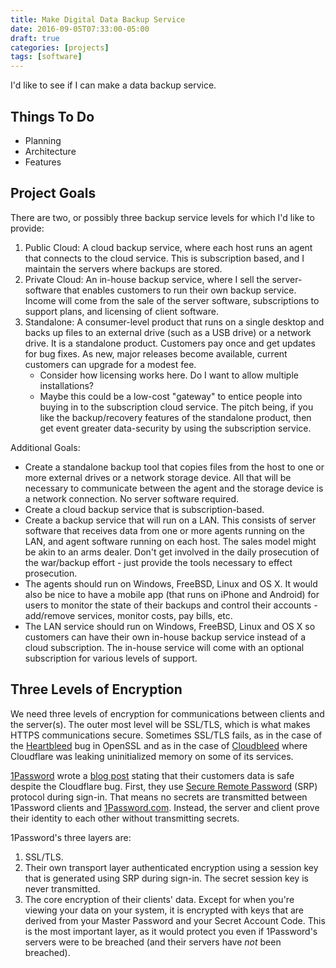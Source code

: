 ```yaml
---
title: Make Digital Data Backup Service
date: 2016-09-05T07:33:00-05:00
draft: true
categories: [projects]
tags: [software]
---
```


I'd like to see if I can make a data backup service.
<!--more-->

## Things To Do

- Planning
- Architecture
- Features

## Project Goals

There are two, or possibly three backup service levels for which I'd like to provide:

1. Public Cloud: A cloud backup service, where each host runs an agent that connects to the cloud service. This is subscription based, and I maintain the servers where backups are stored.
1. Private Cloud: An in-house backup service, where I sell the server-software that enables customers to run their own backup service. Income will come from the sale of the server software, subscriptions to support plans, and licensing of client software.
1. Standalone: A consumer-level product that runs on a single desktop and backs up files to an external drive (such as a USB drive) or a network drive. It is a standalone product. Customers pay once and get updates for bug fixes. As new, major releases become available, current customers can upgrade for a modest fee.
    - Consider how licensing works here. Do I want to allow multiple installations?
    - Maybe this could be a low-cost "gateway" to entice people into buying in to the subscription cloud service. The pitch being, if you like the backup/recovery features of the standalone product, then get event greater data-security by using the subscription service.

Additional Goals:

- Create a standalone backup tool that copies files from the host to one or more external drives or a network storage device. All that will be necessary to communicate between the agent and the storage device is a network connection. No server software required.
- Create a cloud backup service that is subscription-based.
- Create a backup service that will run on a LAN. This consists of server software that receives data from one or more agents running on the LAN, and agent software running on each host. The sales model might be akin to an arms dealer. Don't get involved in the daily prosecution of the war/backup effort - just provide the tools necessary to effect prosecution.
- The agents should run on Windows, FreeBSD, Linux and OS X. It would also be nice to have a mobile app (that runs on iPhone and Android) for users to monitor the state of their backups and control their accounts - add/remove services, monitor costs, pay bills, etc.
- The LAN service should run on Windows, FreeBSD, Linux and OS X so customers can have their own in-house backup service instead of a cloud subscription. The in-house service will come with an optional subscription for various levels of support.

## Three Levels of Encryption
We need three levels of encryption for communications between clients and the server(s). The outer most level will be SSL/TLS, which is what makes HTTPS communications secure. Sometimes SSL/TLS fails, as in the case of the [Heartbleed](https://en.wikipedia.org/wiki/Heartbleed) bug in OpenSSL and as in the case of [Cloudbleed](https://blog.cloudflare.com/incident-report-on-memory-leak-caused-by-cloudflare-parser-bug/) where Cloudflare was leaking uninitialized memory on some of its services.

[1Password](https://blog.agilebits.com/1password-apps/) wrote a [blog post](https://blog.agilebits.com/2017/02/23/three-layers-of-encryption-keeps-you-safe-when-ssltls-fails/) stating that their customers data is safe despite the Cloudflare bug. First, they use [Secure Remote Password](https://en.wikipedia.org/wiki/Secure_Remote_Password_protocol) (SRP) protocol during sign-in. That means no secrets are transmitted between 1Password clients and [1Password.com](https://1password.com/). Instead, the server and client prove their identity to each other without transmitting secrets.

1Password's three layers are:

1. SSL/TLS.
2. Their own transport layer authenticated encryption using a session key that is generated using SRP during sign-in. The secret session key is never transmitted.
3. The core encryption of their clients' data. Except for when you're viewing your data on your system, it is encrypted with keys that are derived from your Master Password and your Secret Account Code. This is the most important layer, as it would protect you even if 1Password's servers were to be breached (and their servers have _not_ been breached).
